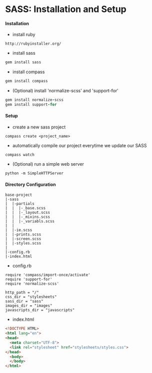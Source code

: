 # SASS: Installation and Setup
#### Installation
- install ruby
```
http://rubyinstaller.org/
```
- install sass
```ruby
gem install sass
```
- install compass
```ruby
gem install compass
```
- (Optional) install 'normalize-scss' and 'support-for'
```ruby
gem install normalize-scss
gem install support-for
```

#### Setup
- create a new sass project
```
compass create <project_name>
```
- automatically compile our project everytime we update our SASS
```
compass watch
```
- (Optional) run a simple web server
```
python -m SimpleHTTPServer
```

#### Directory Configuration
```
base-project
|-sass
|  |-partials
|  |  |-_base.scss
|  |  |-_layout.scss
|  |  |-_mixins.scss
|  |  |-_variabls.scss
|  |
|  |-ie.scss
|  |-prints.scss
|  |-screen.scss
|  |-styles.scss
| 
|-config.rb
|-index.html
```
- config.rb
```
require 'compass/import-once/activate'
require 'support-for'
require 'normalize-scss'

http_path = "/"
css_dir = "stylesheets"
sass_dir = "sass"
images_dir = "images"
javascripts_dir = "javascripts"
```
- index.html
```html
<!DOCTYPE HTML>
<html lang="en">
<head>
  <meta charset="UTF-8">
  <link rel="stylesheet" href="stylesheets/styles.css">
</head>
  <body>
  </body>
</html>
```

